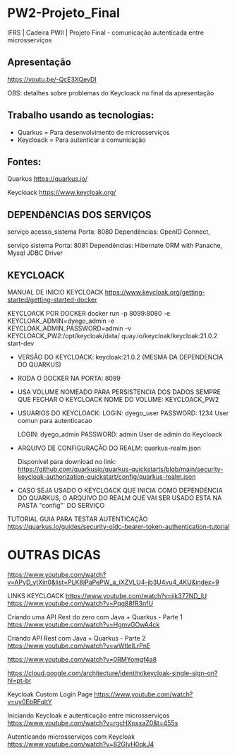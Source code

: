 # PW2-Projeto_Final
IFRS | Cadeira PWII | Projeto Final - comunicação autenticada entre microsserviços 


## Apresentação
https://youtu.be/-QcE3XQevDI

OBS: detalhes sobre problemas do Keycloack no final da apresentação



## Trabalho usando as tecnologias:
  - Quarkus = Para desenvolvimento de microsserviços
  - Keycloack = Para autenticar a comunicação



## Fontes:
Quarkus
  https://quarkus.io/
  
Keycloack
  https://www.keycloak.org/



## DEPENDêNCIAS DOS SERVIÇOS
serviço acesso_sistema
	Porta: 8080
	Dependências: OpenID Connect, 
	
serviço sistema
	Porta: 8081
	Dependências: Hibernate ORM with Panache, Mysql JDBC Driver
	


## KEYCLOACK

MANUAL DE INICIO KEYCLOACK
https://www.keycloak.org/getting-started/getting-started-docker

KEYCLOACK POR DOCKER
docker run -p 8099:8080 -e KEYCLOAK_ADMIN=dyego_admin -e KEYCLOAK_ADMIN_PASSWORD=admin -v KEYCLOACK_PW2:/opt/keycloak/data/ quay.io/keycloak/keycloak:21.0.2 start-dev

- VERSÃO DO KEYCLOACK: keycloak:21.0.2  (MESMA DA DEPENDENCIA DO QUARKUS)
- RODA O DOCKER NA PORTA: 8099
- USA VOLUME NOMEADO PARA PERSISTENCIA DOS DADOS SEMPRE QUE FECHAR O KEYCLOACK NOME DO VOLUME: KEYCLOACK_PW2
- USUARIOS DO KEYCLOACK: 
	LOGIN: dyego_user
	PASSWORD: 1234
	User comun para autenticacao

	LOGIN: dyego_admin
	PASSWORD: admin
	User de admin do Keycloack

- ARQUIVO DE CONFIGURAÇÃO DO REALM:
	quarkus-realm.json
	
	Disponível para download no link: https://github.com/quarkusio/quarkus-quickstarts/blob/main/security-keycloak-authorization-quickstart/config/quarkus-realm.json

- CASO SEJA USADO O KEYCLOACK QUE INICIA COMO DEPENDENCIA DO QUARKUS, O ARQUIVO DO REALM QUE VAI SER USADO ESTA NA PASTA "config"´ DO SERVIÇO



TUTORIAL GUIA PARA TESTAR AUTENTICAÇÃO
https://quarkus.io/guides/security-oidc-bearer-token-authentication-tutorial



# OUTRAS DICAS
https://www.youtube.com/watch?v=APyD_ytXin0&list=PLK8jPaPePW_a_iXZVLU4-jb3U4vu4_4KU&index=9

LINKS 
KEYCLOACK
https://www.youtube.com/watch?v=jik377ND_iU
https://www.youtube.com/watch?v=Pqg88fR3nfU


Criando uma API Rest do zero com Java + Quarkus - Parte 1
https://www.youtube.com/watch?v=HgmvGOwA4ck

Criando API Rest com Java + Quarkus - Parte 2
https://www.youtube.com/watch?v=wWtleILrPnE



https://www.youtube.com/watch?v=0RMYomgf4a8


https://cloud.google.com/architecture/identity/keycloak-single-sign-on?hl=pt-br


Keycloak Custom Login Page
https://www.youtube.com/watch?v=uy0EbRFqltY


Iniciando Keycloak e autenticação entre microsserviços
https://www.youtube.com/watch?v=rgcHXpxxaZ0&t=455s

Autenticando microsserviços com Keycloak
https://www.youtube.com/watch?v=82GIvH0qkJ4